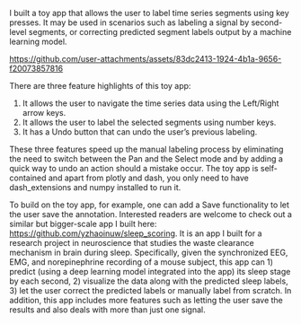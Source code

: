 I built a toy app that allows the user to label time series segments using key presses. It may be used in scenarios such as labeling a signal by second-level segments, or correcting predicted segment labels output by a machine learning model. 

https://github.com/user-attachments/assets/83dc2413-1924-4b1a-9656-f20073857816

There are three feature highlights of this toy app:
1. It allows the user to navigate the time series data using the Left/Right arrow keys.
2. It allows the user to label the selected segments using number keys.
3. It has a Undo button that can undo the user’s previous labeling.

These three features speed up the manual labeling process by eliminating the need to switch between the Pan and the Select mode and by adding a quick way to undo an action should a mistake occur. The toy app is self-contained and apart from plotly and dash, you only need to have dash_extensions and numpy installed to run it.

To build on the toy app, for example, one can add a Save functionality to let the user save the annotation. Interested readers are welcome to check out a similar but bigger-scale app I built here: https://github.com/yzhaoinuw/sleep_scoring.
It is an app I built for a research project in neuroscience that studies the waste clearance mechanism in brain during sleep. Specifically, given the synchronized EEG, EMG, and norepinephrine recording of a mouse subject, this app can 1) predict (using a deep learning model integrated into the app) its sleep stage by each second, 2) visualize the data along with the predicted sleep labels, 3) let the user correct the predicted labels or manually label from scratch. In addition, this app includes more features such as letting the user save the results and also deals with more than just one signal.
